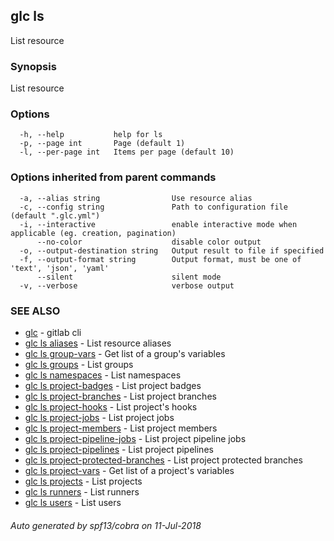 ## glc ls

List resource

### Synopsis

List resource

### Options

```
  -h, --help           help for ls
  -p, --page int       Page (default 1)
  -l, --per-page int   Items per page (default 10)
```

### Options inherited from parent commands

```
  -a, --alias string                Use resource alias
  -c, --config string               Path to configuration file (default ".glc.yml")
  -i, --interactive                 enable interactive mode when applicable (eg. creation, pagination)
      --no-color                    disable color output
  -o, --output-destination string   Output result to file if specified
  -f, --output-format string        Output format, must be one of 'text', 'json', 'yaml'
      --silent                      silent mode
  -v, --verbose                     verbose output
```

### SEE ALSO

* [glc](glc.md)	 - gitlab cli
* [glc ls aliases](glc_ls_aliases.md)	 - List resource aliases
* [glc ls group-vars](glc_ls_group-vars.md)	 - Get list of a group's variables
* [glc ls groups](glc_ls_groups.md)	 - List groups
* [glc ls namespaces](glc_ls_namespaces.md)	 - List namespaces
* [glc ls project-badges](glc_ls_project-badges.md)	 - List project badges
* [glc ls project-branches](glc_ls_project-branches.md)	 - List project branches
* [glc ls project-hooks](glc_ls_project-hooks.md)	 - List project's hooks
* [glc ls project-jobs](glc_ls_project-jobs.md)	 - List project jobs
* [glc ls project-members](glc_ls_project-members.md)	 - List project members
* [glc ls project-pipeline-jobs](glc_ls_project-pipeline-jobs.md)	 - List project pipeline jobs
* [glc ls project-pipelines](glc_ls_project-pipelines.md)	 - List project pipelines
* [glc ls project-protected-branches](glc_ls_project-protected-branches.md)	 - List project protected branches
* [glc ls project-vars](glc_ls_project-vars.md)	 - Get list of a project's variables
* [glc ls projects](glc_ls_projects.md)	 - List projects
* [glc ls runners](glc_ls_runners.md)	 - List runners
* [glc ls users](glc_ls_users.md)	 - List users

###### Auto generated by spf13/cobra on 11-Jul-2018
